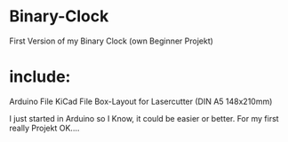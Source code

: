 # Binary-Clock
First Version of my Binary Clock (own Beginner Projekt)

# include:

Arduino File
KiCad File 
Box-Layout for Lasercutter (DIN A5 148x210mm)



I just started in Arduino so I Know, it could be easier or better.
For my first really Projekt OK....

